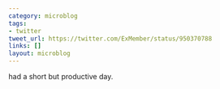 ```yaml
---
category: microblog
tags:
- twitter
tweet_url: https://twitter.com/ExMember/status/950370788
links: []
layout: microblog
---
```

had a short but productive day.

